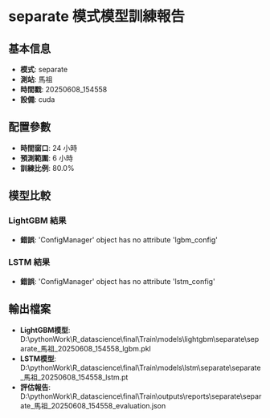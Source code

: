 
# separate 模式模型訓練報告

## 基本信息
- **模式**: separate
- **測站**: 馬祖
- **時間戳**: 20250608_154558
- **設備**: cuda

## 配置參數
- **時間窗口**: 24 小時
- **預測範圍**: 6 小時
- **訓練比例**: 80.0%

## 模型比較

### LightGBM 結果

- **錯誤**: 'ConfigManager' object has no attribute 'lgbm_config'

### LSTM 結果

- **錯誤**: 'ConfigManager' object has no attribute 'lstm_config'


## 輸出檔案
- **LightGBM模型**: D:\pythonWork\R_datascience\final\Train\models\lightgbm\separate\separate_馬祖_20250608_154558_lgbm.pkl
- **LSTM模型**: D:\pythonWork\R_datascience\final\Train\models\lstm\separate\separate_馬祖_20250608_154558_lstm.pt
- **評估報告**: D:\pythonWork\R_datascience\final\Train\outputs\reports\separate\separate_馬祖_20250608_154558_evaluation.json
